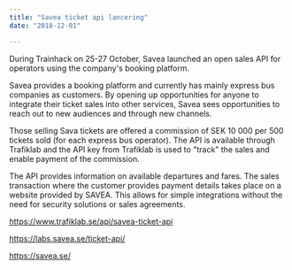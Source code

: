 ```yaml
---
title: "Savea ticket api lancering"
date: "2018-12-01"

---
```

During Trainhack on 25-27 October, Savea launched an open sales API for operators using the company's booking platform.

Savea provides a booking platform and currently has mainly express bus companies as customers. By opening up
opportunities for anyone to integrate their ticket sales into other services, Savea sees opportunities to reach out to
new audiences and through new channels.

Those selling Sava tickets are offered a commission of SEK 10 000 per 500 tickets sold (for each express bus operator).
The API is available through Trafiklab and the API key from Trafiklab is used to "track" the sales and enable payment of
the commission.

The API provides information on available departures and fares. The sales transaction where the customer provides
payment details takes place on a website provided by SAVEA. This allows for simple integrations without the need for
security solutions or sales agreements.

https://www.trafiklab.se/api/savea-ticket-api

https://labs.savea.se/ticket-api/

https://savea.se/

